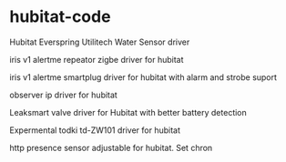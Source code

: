 # hubitat-code

 Hubitat Everspring Utilitech Water Sensor  driver
 
 iris v1 alertme repeator zigbe driver for hubitat
 
 iris v1 alertme smartplug driver for hubitat with alarm and strobe suport
 
observer ip driver for hubitat

Leaksmart valve driver for Hubitat with better battery detection

Expermental todki td-ZW101  driver for hubitat

http presence sensor adjustable for hubitat. Set chron


